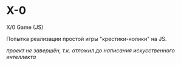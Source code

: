 # X-0
X/0 Game (JS)

Попытка реализации простой игры "крестики-нолики" на JS. 

*проект не завершён, т.к. отложил до написания искусственного интеллекта*
